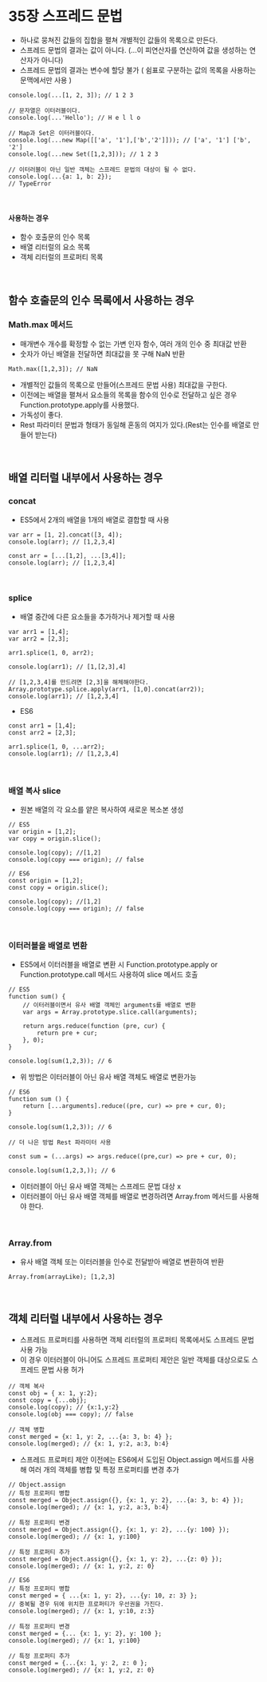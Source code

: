 # 35장 스프레드 문법
- 하나로 뭉쳐진 값들의 집합을 펼쳐 개별적인 값들의 목록으로 만든다.
- 스프레드 문법의 결과는 값이 아니다. (...이 피연산자를 연산하여 값을 생성하는 연산자가 아니다)
- 스프레드 문법의 결과는 변수에 할당 불가 ( 쉼표로 구분하는 값의 목록을 사용하는 문맥에서만 사용 )

```
console.log(...[1, 2, 3]); // 1 2 3

// 문자열은 이터러블이다.
console.log(...'Hello'); // H e l l o

// Map과 Set은 이터러블이다.
console.log(...new Map([['a', '1'],['b','2']])); // ['a', '1'] ['b', '2']
console.log(...new Set([1,2,3])); // 1 2 3

// 이터러블이 아닌 일반 객체는 스프레드 문법의 대상이 될 수 없다.
console.log(...{a: 1, b: 2});
// TypeError
```

<br/>

#### 사용하는 경우
- 함수 호출문의 인수 목록
- 배열 리터럴의 요소 목록
- 객체 리터럴의 프로퍼티 목록

<br/>

## 함수 호출문의 인수 목록에서 사용하는 경우
### Math.max 메서드
- 매개변수 개수를 확정할 수 없는 가변 인자 함수, 여러 개의 인수 중 최대값 반환
- 숫자가 아닌 배열을 전달하면 최대값을 못 구해 NaN 반환

```
Math.max([1,2,3]); // NaN
```

- 개별적인 값들의 목록으로 만들어(스프레드 문법 사용) 최대값을 구한다.
- 이전에는 배열을 펼쳐서 요소들의 목록을 함수의 인수로 전달하고 싶은 경우 Function.prototype.apply를 사용했다.
- 가독성이 좋다.
- Rest 파라미터 문법과 형태가 동일해 혼동의 여지가 있다.(Rest는 인수를 배열로 만들어 받는다)

<br/>

## 배열 리터럴 내부에서 사용하는 경우
### concat
- ES5에서 2개의 배열을 1개의 배열로 결합할 때 사용

```
var arr = [1, 2].concat([3, 4]);
console.log(arr); // [1,2,3,4]

const arr = [...[1,2], ...[3,4]];
console.log(arr); // [1,2,3,4]
```

<br/>

### splice
- 배열 중간에 다른 요소들을 추가하거나 제거할 때 사용

```
var arr1 = [1,4];
var arr2 = [2,3];

arr1.splice(1, 0, arr2);

console.log(arr1); // [1,[2,3],4]

// [1,2,3,4]를 만드려면 [2,3]을 해체해야한다.
Array.prototype.splice.apply(arr1, [1,0].concat(arr2));
console.log(arr1); // [1,2,3,4]
```

- ES6

```
const arr1 = [1,4];
const arr2 = [2,3];

arr1.splice(1, 0, ...arr2);
console.log(arr1); // [1,2,3,4]
```

<br/>

### 배열 복사 slice
- 원본 배열의 각 요소를 얕은 복사하여 새로운 복소본 생성

```
// ES5
var origin = [1,2];
var copy = origin.slice();

console.log(copy); //[1,2]
console.log(copy === origin); // false

// ES6
const origin = [1,2];
const copy = origin.slice();

console.log(copy); //[1,2]
console.log(copy === origin); // false
```

<br/>

### 이터러블을 배열로 변환
- ES5에서 이터러블을 배열로 변환 시 Function.prototype.apply or Function.prototype.call 메서드 사용하여 slice 메서드 호출

```
// ES5
function sum() {
	// 이터러블이면서 유사 배열 객체인 arguments를 배열로 변환
    var args = Array.prototype.slice.call(arguments);
    
    return args.reduce(function (pre, cur) {
    	return pre + cur;
    }, 0);
}

console.log(sum(1,2,3)); // 6
```

- 위 방법은 이터러블이 아닌 유사 배열 객체도 배열로 변환가능

```
// ES6
function sum () {
	return [...arguments].reduce((pre, cur) => pre + cur, 0);
}

console.log(sum(1,2,3)); // 6

// 더 나은 방법 Rest 파라미터 사용

const sum = (...args) => args.reduce((pre,cur) => pre + cur, 0);

console.log(sum(1,2,3,)); // 6
```

- 이터러블이 아닌 유사 배열 객체는 스프레드 문법 대상 x
- 이터러블이 아닌 유사 배열 객체를 배열로 변경하려면 Array.from 메서드를 사용해야 한다.

<br/>

### Array.from
- 유사 배열 객체 또는 이터러블을 인수로 전달받아 배열로 변환하여 반환

```
Array.from(arrayLike); [1,2,3]
```

<br/>

## 객체 리터럴 내부에서 사용하는 경우
- 스프레드 프로퍼티를 사용하면 객체 리터럴의 프로퍼티 목록에서도 스프레드 문법 사용 가능
- 이 경우 이터러블이 아니어도 스프레드 프로퍼티 제안은 일반 객체를 대상으로도 스프레드 문법 사용 허가

```
// 객체 복사
const obj = { x: 1, y:2};
const copy = {...obj};
console.log(copy); // {x:1,y:2}
console.log(obj === copy); // false

// 객체 병합
const merged = {x: 1, y: 2, ...{a: 3, b: 4} };
console.log(merged); // {x: 1, y:2, a:3, b:4}
```

- 스프레드 프로퍼티 제안 이전에는 ES6에서 도입된 Object.assign 메서드를 사용해 여러 개의 객체를 병합 및 특정 프로퍼티를 변경 추가

```
// Object.assign
// 특정 프로퍼티 병합
const merged = Object.assign({}, {x: 1, y: 2}, ...{a: 3, b: 4} });
console.log(merged); // {x: 1, y:2, a:3, b:4}

// 특정 프로퍼티 변경
const merged = Object.assign({}, {x: 1, y: 2}, ...{y: 100} });
console.log(merged); // {x: 1, y:100}

// 특정 프로퍼티 추가
const merged = Object.assign({}, {x: 1, y: 2}, ...{z: 0} });
console.log(merged); // {x: 1, y:2, z: 0}

// ES6
// 특정 프로퍼티 병합
const merged = { ...{x: 1, y: 2}, ...{y: 10, z: 3} };
// 중복될 경우 뒤에 위치한 프로퍼티가 우선권을 가진다.
console.log(merged); // {x: 1, y:10, z:3}

// 특정 프로퍼티 변경
const merged = {... {x: 1, y: 2}, y: 100 };
console.log(merged); // {x: 1, y:100}

// 특정 프로퍼티 추가
const merged = {...{x: 1, y: 2, z: 0 };
console.log(merged); // {x: 1, y:2, z: 0}

```

<br/>
